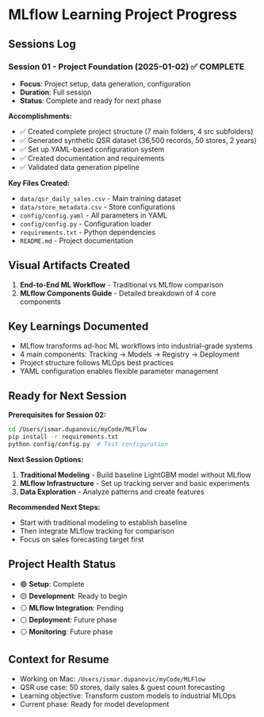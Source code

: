# MLflow Learning Project Progress

## Sessions Log

### Session 01 - Project Foundation (2025-01-02) ✅ COMPLETE
- **Focus**: Project setup, data generation, configuration
- **Duration**: Full session
- **Status**: Complete and ready for next phase

**Accomplishments:**
- ✅ Created complete project structure (7 main folders, 4 src subfolders)
- ✅ Generated synthetic QSR dataset (36,500 records, 50 stores, 2 years)
- ✅ Set up YAML-based configuration system
- ✅ Created documentation and requirements
- ✅ Validated data generation pipeline

**Key Files Created:**
- `data/qsr_daily_sales.csv` - Main training dataset
- `data/store_metadata.csv` - Store configurations
- `config/config.yaml` - All parameters in YAML
- `config/config.py` - Configuration loader
- `requirements.txt` - Python dependencies
- `README.md` - Project documentation

## Visual Artifacts Created
1. **End-to-End ML Workflow** - Traditional vs MLflow comparison
2. **MLflow Components Guide** - Detailed breakdown of 4 core components

## Key Learnings Documented
- MLflow transforms ad-hoc ML workflows into industrial-grade systems
- 4 main components: Tracking → Models → Registry → Deployment
- Project structure follows MLOps best practices
- YAML configuration enables flexible parameter management

## Ready for Next Session
**Prerequisites for Session 02:**
```bash
cd /Users/ismar.dupanovic/myCode/MLFlow
pip install -r requirements.txt
python config/config.py  # Test configuration
```

**Next Session Options:**
1. **Traditional Modeling** - Build baseline LightGBM model without MLflow
2. **MLflow Infrastructure** - Set up tracking server and basic experiments
3. **Data Exploration** - Analyze patterns and create features

**Recommended Next Steps:**
- Start with traditional modeling to establish baseline
- Then integrate MLflow tracking for comparison
- Focus on sales forecasting target first

## Project Health Status
- 🟢 **Setup**: Complete
- 🟡 **Development**: Ready to begin
- ⚪ **MLflow Integration**: Pending
- ⚪ **Deployment**: Future phase
- ⚪ **Monitoring**: Future phase

## Context for Resume
- Working on Mac: `/Users/ismar.dupanovic/myCode/MLFlow`
- QSR use case: 50 stores, daily sales & guest count forecasting
- Learning objective: Transform custom models to industrial MLOps
- Current phase: Ready for model development
